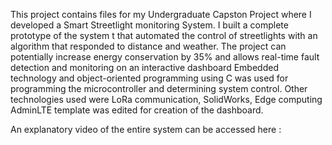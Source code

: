 This project contains files for my Undergraduate Capston Project where I developed a Smart Streetlight monitoring System. 
I built a complete prototype of the system t that automated the control of streetlights with an algorithm that responded to distance and weather. 
The project can potentially increase energy conservation by 35% and allows real-time fault detection and monitoring on an interactive dashboard
Embedded technology and object-oriented programming using C was used for programming the microcontroller and determining system control. Other technologies used were LoRa communication, SolidWorks, Edge computing  
AdminLTE template was edited for creation of the dashboard.

An explanatory video of the entire system can be accessed here : 
